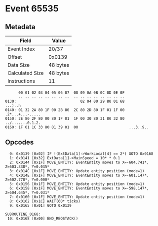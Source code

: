 # Event 65535

## Metadata

| Field           | Value    |
|-----------------|----------|
| Event Index     | 20/37    |
| Offset          | 0x0139   |
| Data Size       | 48 bytes |
| Calculated Size | 48 bytes |
| Instructions    | 11       |

```
      00 01 02 03 04 05 06 07  08 09 0A 0B 0C 0D 0E 0F
      -- -- -- -- -- -- -- --  -- -- -- -- -- -- -- --
0130:                             02 04 00 29 80 01 68           ...)..h
0140: 01 32 2A 80 1F 00 2B 80  2C 80 2D 80 1F 01 1F 00  .2*...+.,.-.....
0150: 2E 80 2F 80 00 80 1F 01  1F 00 30 80 31 80 32 80  ../.......0.1.2.
0160: 1F 01 1C 33 80 01 39 01  00                       ...3..9..       
```

## Opcodes

```
  0: 0x0139 [0x02] IF !(ExtData[1]->WorkLocal[4] == 2*) GOTO 0x0168
  1: 0x0141 [0x32] ExtData[1]->MainSpeed = 10* * 0.1
  2: 0x0144 [0x1F] MOVE_ENTITY: EventEntity moves to X=-604.741*, Z=603.338*, Y=0.035*
  3: 0x014C [0x1F] MOVE_ENTITY: Update entity position (mode=1)
  4: 0x014E [0x1F] MOVE_ENTITY: EventEntity moves to X=-601.147*, Z=602.770*, Y=0.000*
  5: 0x0156 [0x1F] MOVE_ENTITY: Update entity position (mode=1)
  6: 0x0158 [0x1F] MOVE_ENTITY: EventEntity moves to X=-598.147*, Z=604.645*, Y=0.031*
  7: 0x0160 [0x1F] MOVE_ENTITY: Update entity position (mode=1)
  8: 0x0162 [0x1C] WAIT(60* ticks)
  9: 0x0165 [0x01] GOTO 0x0139

SUBROUTINE_0168:
 10: 0x0168 [0x00] END_REQSTACK()
```
